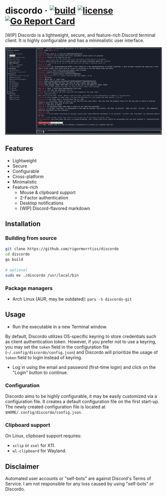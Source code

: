 # discordo &middot; [![build](https://github.com/ayntgl/discordo/actions/workflows/build.yml/badge.svg)](https://github.com/ayntgl/discordo/actions/workflows/build.yml) [![license](https://img.shields.io/badge/license-MIT-blue.svg)](https://github.com/ayntgl/discordo/blob/master/LICENSE) [![Go Report Card](https://goreportcard.com/badge/github.com/ayntgl/discordo)](https://goreportcard.com/report/github.com/ayntgl/discordo)

[WIP] Discordo is a lightweight, secure, and feature-rich Discord terminal client. It is highly configurable and has a minimalistic user interface.

![Preview](.github/preview.png)

## Features

- Lightweight
- Secure
- Configurable
- Cross-platform
- Minimalistic
- Feature-rich
    - Mouse & clipboard support
    - 2-Factor authentication
    - Desktop notifications
    - [WIP] Discord-flavored markdown

## Installation

### Building from source

```bash
git clone https://github.com/rigormorrtiss/discordo
cd discordo
go build

# optional
sudo mv ./discordo /usr/local/bin
```

### Package managers

- Arch Linux (AUR, may be outdated): `paru -S discordo-git`

## Usage

- Run the executable in a new Terminal window.

By default, Discordo utilizes OS-specific keyring to store credentials such as client authentication token. However, if you prefer not to use a keyring, you may set the `token` field in the configuration file (`~/.config/discordo/config.json`) and Discordo will prioritize the usage of `token` field to login instead of keyring. 

- Log in using the email and password (first-time login) and click on the "Login" button to continue.

### Configuration

Discordo aims to be highly configurable, it may be easily customized via a configuration file. It creates a default configuration file on the first start-up. The newly created configuration file is located at `$HOME/.config/discordo/config.json`.

### Clipboard support

On Linux, clipboard support requires:

- `xclip` or `xsel` for X11.
- `wl-clipboard` for Wayland.

## Disclaimer

Automated user accounts or "self-bots" are against Discord's Terms of Service. I am not responsible for any loss caused by using "self-bots" or Discordo.
